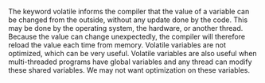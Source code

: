 The keyword volatile informs the compiler that the value of a variable can be
changed from the outside, without any update done by the code. This may be
done by the operating system, the hardware, or another thread. Because the value
can change unexpectedly, the compiler will therefore reload the value each time
from memory.
Volatile variables are not optimized, which can be very useful.
Volatile variables are also useful when multi-threaded programs have global
variables and any thread can modify these shared variables. We may not want optimization on these variables.
